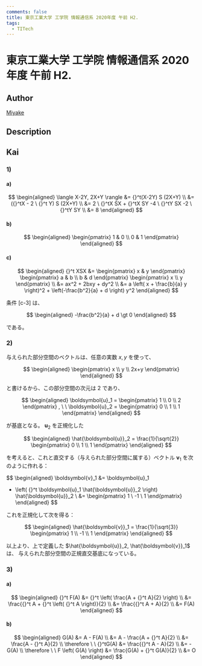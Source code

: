 ```yaml
---
comments: false
title: 東京工業大学 工学院 情報通信系 2020年度 午前 H2.
tags:
  - TITech
---
```

# 東京工業大学 工学院 情報通信系 2020年度 午前 H2.

## **Author**
[Miyake](https://miyake.github.io/exams/index.html)

## **Description**

## **Kai**
### 1)
#### a)

$$
  \begin{aligned}
  \langle X-2Y, 2X+Y \rangle
  &= {}^t(X-2Y) S (2X+Y)
  \\
  &= ({}^tX - 2 \ {}^t Y) S (2X+Y)
  \\
  &= 2 \ {}^tX SX + {}^tX SY -4 \ {}^tY SX -2 \ {}^tY SY
  \\
  &= 8
  \end{aligned}
$$

#### b)

$$
  \begin{aligned}
  \begin{pmatrix} 1 & 0 \\ 0 & 1 \end{pmatrix}
  \end{aligned}
$$

#### c)

$$
  \begin{aligned}
  {}^t XSX
  &= \begin{pmatrix} x & y \end{pmatrix}
  \begin{pmatrix} a & b \\ b & d \end{pmatrix} \begin{pmatrix} x \\ y \end{pmatrix}
  \\
  &= ax^2 + 2bxy + dy^2
  \\
  &= a \left( x + \frac{b}{a} y \right)^2 + \left(-\frac{b^2}{a} + d \right) y^2
  \end{aligned}
$$

条件 \[c-3\] は、

$$
  \begin{aligned}
  -\frac{b^2}{a} + d \gt 0
  \end{aligned}
$$

である。

### 2)
与えられた部分空間のベクトルは、任意の実数 $x,y$ を使って、

$$
\begin{aligned}
\begin{pmatrix} x \\ y \\ 2x+y \end{pmatrix}
\end{aligned}
$$

と書けるから、この部分空間の次元は $2$ であり、

$$
\begin{aligned}
\boldsymbol{u}_1 = \begin{pmatrix} 1 \\ 0 \\ 2 \end{pmatrix}
, \ \ 
\boldsymbol{u}_2 = \begin{pmatrix} 0 \\ 1 \\ 1 \end{pmatrix}
\end{aligned}
$$

が基底となる。
$\boldsymbol{u}_2$ を正規化した

$$
\begin{aligned}
\hat{\boldsymbol{u}}_2 = \frac{1}{\sqrt{2}} \begin{pmatrix} 0 \\ 1 \\ 1 \end{pmatrix}
\end{aligned}
$$

を考えると、これと直交する（与えられた部分空間に属する）ベクトル $\boldsymbol{v}_1$
を次のように作れる：

$$
\begin{aligned}
\boldsymbol{v}_1
&= \boldsymbol{u}_1
- \left( {}^t \boldsymbol{u}_1 \hat{\boldsymbol{u}}_2 \right) \hat{\boldsymbol{u}}_2
\\
&= \begin{pmatrix} 1 \\ -1 \\ 1 \end{pmatrix}
\end{aligned}
$$

これを正規化して次を得る：

$$
\begin{aligned}
\hat{\boldsymbol{v}}_1 = \frac{1}{\sqrt{3}} \begin{pmatrix} 1 \\ -1 \\ 1 \end{pmatrix}
\end{aligned}
$$

以上より、上で定義した $\hat{\boldsymbol{u}}_2, \hat{\boldsymbol{v}}_1$ は、
与えられた部分空間の正規直交基底になっている。

### 3)
#### a)

$$
  \begin{aligned}
  {}^t F(A)
  &= {}^t \left( \frac{A + {}^t A}{2} \right)
  \\
  &= \frac{{}^t A + {}^t \left( {}^t A \right)}{2}
  \\
  &= \frac{{}^t A + A}{2}
  \\
  &= F(A)
  \end{aligned}
$$

#### b)

$$
  \begin{aligned}
  G(A)
  &= A - F(A)
  \\
  &= A - \frac{A + {}^t A}{2}
  \\
  &= \frac{A - {}^t A}{2}
  \\
  \therefore \ \ 
  {}^tG(A)
  &= \frac{{}^t A - A}{2}
  \\
  &= - G(A)
  \\
  \therefore \ \ 
  F \left( G(A) \right)
  &= \frac{G(A) + {}^t G(A)}{2}
  \\
  &= O
  \end{aligned}
$$